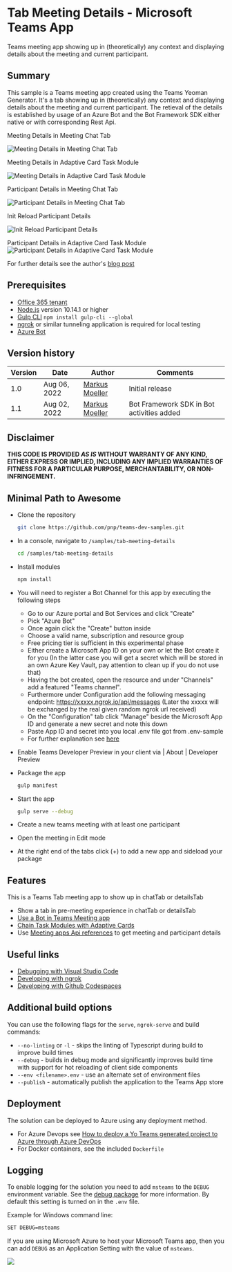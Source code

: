 # Tab Meeting Details - Microsoft Teams App

Teams meeting app showing up in (theoretically) any context and displaying details about the meeting and current participant.

## Summary

This sample is a Teams meeting app created using the Teams Yeoman Generator. It's a tab showing up in (theoretically) any context and displaying details about the meeting and current participant. The retieval of the details is established by usage of an Azure Bot and the Bot Framework SDK either native or with corresponding Rest Api.

Meeting Details in Meeting Chat Tab

![Meeting Details in Meeting Chat Tab](assets/07TeamsMeeting_MeetingDetails.png)

Meeting Details in Adaptive Card Task Module

![Meeting Details in Adaptive Card Task Module](assets/09TeamsMeeting_MeetingDetails_TaskModule.png)

Participant Details in Meeting Chat Tab

![Participant Details in Meeting Chat Tab](assets/08TeamsMeeting_ParticipantDetails.png)

Init Reload Participant Details

![Init Reload Participant Details](assets/10initReloadDialog.png)

Participant Details in Adaptive Card Task Module
![Participant Details in Adaptive Card Task Module](assets/11TeamsMeeting_ParticipantDetails_TaskModule.png)

For further details see the author's [blog post](https://mmsharepoint.wordpress.com/2022/08/04/teams-meeting-details-with-bot-framework-sdk/)

## Prerequisites

* [Office 365 tenant](https://dev.office.com/sharepoint/docs/spfx/set-up-your-development-environment)
* [Node.js](https://nodejs.org) version 10.14.1 or higher
* [Gulp CLI](https://github.com/gulpjs/gulp-cli) `npm install gulp-cli --global`
* [ngrok](https://ngrok.com) or similar tunneling application is required for local testing
* [Azure Bot](https://azure.microsoft.com/en-us/services/bot-services/)

## Version history

Version|Date|Author|Comments
-------|----|----|--------
1.0|Aug 06, 2022|[Markus Moeller](https://twitter.com/moeller2_0)|Initial release
1.1|Aug 02, 2022|[Markus Moeller](https://twitter.com/moeller2_0)|Bot Framework SDK in Bot activities added

## Disclaimer

**THIS CODE IS PROVIDED *AS IS* WITHOUT WARRANTY OF ANY KIND, EITHER EXPRESS OR IMPLIED, INCLUDING ANY IMPLIED WARRANTIES OF FITNESS FOR A PARTICULAR PURPOSE, MERCHANTABILITY, OR NON-INFRINGEMENT.**

## Minimal Path to Awesome
- Clone the repository
    ```bash
    git clone https://github.com/pnp/teams-dev-samples.git
    ```

- In a console, navigate to `/samples/tab-meeting-details`

    ```bash
    cd /samples/tab-meeting-details
    ```

- Install modules

    ```bash
    npm install
    ```
- You will need to register a Bot Channel for this app by executing the following steps
    - Go to our Azure portal and Bot Services and click "Create"
    - Pick "Azure Bot"
    - Once again click the "Create" button inside
    - Choose a valid name, subscription and resource group
    - Free pricing tier is sufficient in this experimental phase
    - Either create a Microsoft App ID on your own or let the Bot create it for you
    (In the latter case you will get a secret which will be stored in an own Azure Key Vault, pay attention to clean up if you do not use that)
    - Having the bot created, open the resource and under "Channels" add a featured "Teams channel". 
    - Furthermore under Configuration add the following messaging endpoint: https://xxxxx.ngrok.io/api/messages 
    (Later the xxxxx will be exchanged by the real given random ngrok url received)
    - On the "Configuration" tab click "Manage" beside the Microsoft App ID and generate a new secret and note this down
    - Paste App ID and secret into you local .env file got from .env-sample
    - For further explanation see [here](https://mmsharepoint.wordpress.com/2021/09/21/microsoft-teams-meeting-apps-lifecycle-basics/#botchannel)
- Enable Teams Developer Preview in your client via <Your Account> | About | Developer Preview

- Package the app
    ```bash
    gulp manifest
    ```
- Start the app
    ```bash
    gulp serve --debug
    ```
- Create a new teams meeting with at least one participant
- Open the meeting in Edit mode
- At the right end of the tabs click (+) to add a new app and sideload your package

## Features

This is a Teams Tab meeting app to show up in chatTab or detailsTab
* Show a tab in pre-meeting experience in chatTab or detailsTab
* [Use a Bot in Teams Meeting app](https://docs.microsoft.com/en-us/microsoftteams/platform/bots/what-are-bots?WT.mc_id=M365-MVP-5004617)
* [Chain Task Modules with Adaptive Cards](https://docs.microsoft.com/en-us/microsoftteams/platform/task-modules-and-cards/task-modules/task-modules-bots?tabs=nodejs&WT.mc_id=M365-MVP-5004617#submit-the-result-of-a-task-module)
* Use [Meeting apps Api references](https://docs.microsoft.com/en-us/microsoftteams/platform/apps-in-teams-meetings/api-references?WT.mc_id=M365-MVP-5004617) to get meeting and participant details


## Useful links

* [Debugging with Visual Studio Code](https://github.com/pnp/generator-teams/blob/master/docs/docs/user-guide/vscode.md)
* [Developing with ngrok](https://github.com/pnp/generator-teams/blob/master/docs/docs/concepts/ngrok.md)
* [Developing with Github Codespaces](https://github.com/pnp/generator-teams/blob/master/docs/docs/user-guide/codespaces.md)

## Additional build options

You can use the following flags for the `serve`, `ngrok-serve` and build commands:

* `--no-linting` or `-l` - skips the linting of Typescript during build to improve build times
* `--debug` - builds in debug mode and significantly improves build time with support for hot reloading of client side components
* `--env <filename>.env` - use an alternate set of environment files
* `--publish` - automatically publish the application to the Teams App store

## Deployment

The solution can be deployed to Azure using any deployment method.

* For Azure Devops see [How to deploy a Yo Teams generated project to Azure through Azure DevOps](https://www.wictorwilen.se/blog/deploying-yo-teams-and-node-apps/)
* For Docker containers, see the included `Dockerfile`

## Logging

To enable logging for the solution you need to add `msteams` to the `DEBUG` environment variable. See the [debug package](https://www.npmjs.com/package/debug) for more information. By default this setting is turned on in the `.env` file.

Example for Windows command line:

``` bash
SET DEBUG=msteams
```

If you are using Microsoft Azure to host your Microsoft Teams app, then you can add `DEBUG` as an Application Setting with the value of `msteams`.

<img src="https://telemetry.sharepointpnp.com/teams-dev-samples/samples/tab-meeting-details" />
